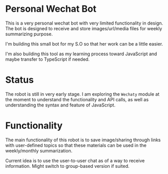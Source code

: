 # Personal Wechat Bot

This is a very personal wechat bot with very limited functionality in design.  The bot is designed to receive and store images/url/media files
for weekly summarizing purpose.

I'm building this small bot for my S.O so that her work can be a little easier.

I'm also building this tool as my learning process toward JavaScript and maybe transfer to TypeScript if needed.

# Status

The robot is still in very early stage. I am exploring the `Wechaty` module at the moment to understand the functionality and API calls, as well
as understanding the syntax and feature of JavaScript.

# Functionality

The main functionality of this robot is to save image/sharing through links with user-defined topics so that these materials can be used in the weekly/monthly summarization.

Current idea is to use the user-to-user chat as of a way to receive information. Might switch to group-based version if suited.
